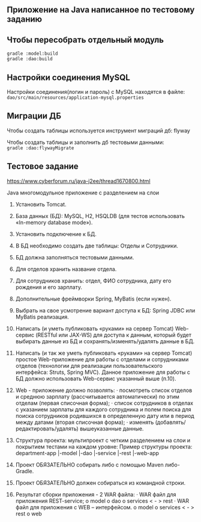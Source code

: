 ## Приложение на Java написанное по тестовому заданию


## Чтобы пересобрать отдельный модуль
`gradle :model:build` <br>
`gradle :dao:build`

## Настройки соединения MySQL
Настройки соединения(логин и пароль) с MySQL находятся в файле:<br> 
`dao/src/main/resources/application-mysql.properties`

## Миграции ДБ

Чтобы создать таблицы используется инструмент миграций дб: flyway

Чтобы создать таблицы и заполнить дб тестовыми данными:<br>
`gradle :dao:flywayMigrate`

## Тестовое задание

https://www.cyberforum.ru/java-j2ee/thread1670800.html

Java многомодульное приложение с разделением на слои

1. Установить Tomcat.
2. База данных (БД): MySQL, H2, HSQLDB (для тестов использовать «In-memory database mode»).
3. Установить подключение к БД.
4. В БД необходимо создать две таблицы: Отделы и Сотрудники.
5. БД должна заполняться тестовыми данными.
6. Для отделов хранить название отдела.
7. Для сотрудников хранить: отдел, ФИО сотрудника, дату его рождения и его зарплату.
8. Дополнительные фреймворки Spring, MyBatis (если нужен).
9. Выбрать на свое усмотрение вариант доступа к БД: Spring JDBC или MyBatis реализация.
10. Написать (и уметь публиковать «руками» на сервер Tomcat) Web-сервис (RESTful или JAX-WS) для доступа к данным, который будет выбирать данные из БД и сохранять/изменять/удалять данные в БД.
11. Написать (и так же уметь публиковать «руками» на сервер Tomcat) простое Web-приложение для работы с отделами и сотрудниками отделов (технологии для реализации пользовательского интерфейса: Struts, Spring MVC). Данное приложение для работы с БД должно использовать Web-сервис указанный выше (п.10).
12. Web - приложение должно позволять:
· посмотреть список отделов и среднюю зарплату (рассчитывается автоматически) по этим отделам (первая списочная форма);
· список сотрудников в отделах с указанием зарплаты для каждого сотрудника и полем поиска для поиска сотрудников родившихся в определенную дату или в период между датами (вторая списочная форма);
· изменять (добавлять/редактировать/удалять) вышеуказанные данные.
13. Структура проекта: мультипроект с четким разделением на слои и покрытием тестами на каждом уровне:
Пример структуры проекта:
department-app
|-model
|-dao
|-service
|-rest
|-web-app

14. Проект ОБЯЗАТЕЛЬНО собирать либо с помощью Maven либо- Gradle.
15. Проект ОБЯЗАТЕЛЬНО должен собираться из командной строки.
16. Результат сборки приложения - 2 WAR файла:
· WAR файл для приложения REST-service;
o model
o dao
o services < - > rest
· WAR файл для приложения c WEB – интерфейсом.
o model
o services < - > rest
o web